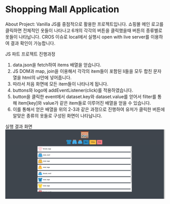 # Shopping Mall Application

About Project: Vanilla JS를 중점적으로 활용한 프로젝트입니다. 쇼핑몰 메인 로고를 클릭하면 전체적인 옷들이 나타나고 6개의 각각의 버튼을 클릭했을때 버튼의 종류별로 옷들이 나타납니다. CROS 이슈로 local에서 실행시 open with live server를 이용하여 결과 확인이 가능합니다.

JS 파트 프로젝트 진행과정

1. data.json을 fetch하여 items 배열을 얻습니다.
2. JS DOM과 map, join을 이용해서 각각의 item들이 포함된 li들을 모두 합친 문자열을 html의 ul안에 넣어줍니다.
3. 따라서 처음 화면에 모든 item들이 나타나게 됩니다.
4. buttons와 logo에 addEventListener(click)를 적용하였습니다.
5. button을 클릭한 event에서 dataset.key와 dataset.value를 얻어서 filter를 통해 item[key]와 value가 같은 item들로 이루어진 배열을 얻을 수 있습니다.
6. 이를 통해서 얻은 배열을 위의 2-3과 같은 과정으로 진행하여 유저가 클릭한 버튼에 알맞은 종류의 옷들로 구성된 화면이 나타납니다.

실행 결과 화면
<img src="img/screenshot.png" />
